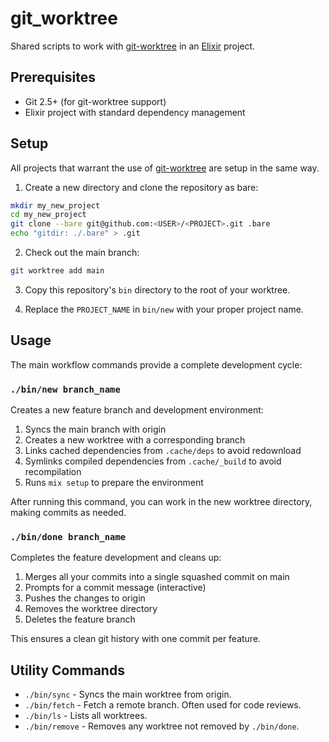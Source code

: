 # git_worktree

Shared scripts to work with [git-worktree](https://git-scm.com/docs/git-worktree) in an [Elixir](https://elixir-lang.org/) project.

## Prerequisites

- Git 2.5+ (for git-worktree support)
- Elixir project with standard dependency management

## Setup

All projects that warrant the use of [git-worktree](https://git-scm.com/docs/git-worktree) are setup in the same way.

1. Create a new directory and clone the repository as bare:

```bash
mkdir my_new_project
cd my_new_project
git clone --bare git@github.com:<USER>/<PROJECT>.git .bare
echo "gitdir: ./.bare" > .git
```

2. Check out the main branch:

```bash
git worktree add main
```

3. Copy this repository's `bin` directory to the root of your worktree.

4. Replace the `PROJECT_NAME` in `bin/new` with your proper project name.

## Usage

The main workflow commands provide a complete development cycle:

### `./bin/new branch_name`

Creates a new feature branch and development environment:
1. Syncs the main branch with origin
2. Creates a new worktree with a corresponding branch
3. Links cached dependencies from `.cache/deps` to avoid redownload
4. Symlinks compiled dependencies from `.cache/_build` to avoid recompilation
5. Runs `mix setup` to prepare the environment

After running this command, you can work in the new worktree directory, making commits as needed.

### `./bin/done branch_name`

Completes the feature development and cleans up:
1. Merges all your commits into a single squashed commit on main
2. Prompts for a commit message (interactive)
3. Pushes the changes to origin
4. Removes the worktree directory
5. Deletes the feature branch

This ensures a clean git history with one commit per feature.

## Utility Commands

- `./bin/sync` - Syncs the main worktree from origin.
- `./bin/fetch` - Fetch a remote branch. Often used for code reviews.
- `./bin/ls` - Lists all worktrees.
- `./bin/remove` - Removes any worktree not removed by `./bin/done`.
